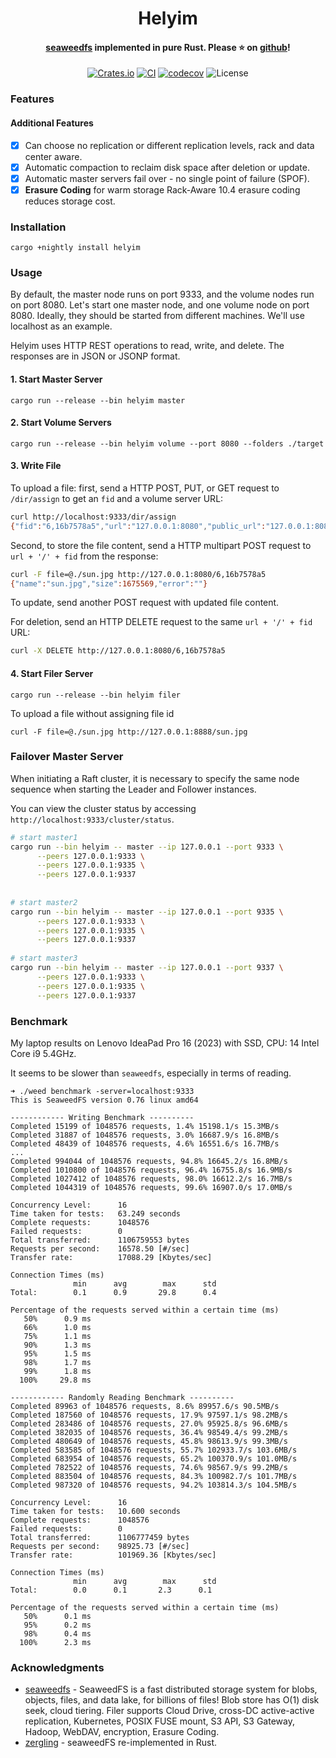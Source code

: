 <div align="center">
    <h1>Helyim</h1>
    <h4>
        <a href="https://github.com/seaweedfs/seaweedfs">seaweedfs</a> implemented in pure Rust. Please ⭐ on <a href="https://github.com/helyim/helyim">github</a>!
    </h4>

[![Crates.io](https://img.shields.io/crates/v/helyim.svg)](https://crates.io/crates/helyim)
[![CI](https://github.com/helyim/helyim/actions/workflows/build.yaml/badge.svg)](https://github.com/helyim/helyim/actions/workflows/build.yaml)
[![codecov](https://codecov.io/github/helyim/helyim/graph/badge.svg?token=QRH8H0O6P5)](https://codecov.io/github/helyim/helyim)
![License](https://img.shields.io/badge/license-MIT%2FApache--2.0-blue)

</div>

### Features

#### Additional Features

- [x] Can choose no replication or different replication levels, rack and data center aware.
- [x] Automatic compaction to reclaim disk space after deletion or update.
- [x] Automatic master servers fail over - no single point of failure (SPOF).
- [x] **Erasure Coding** for warm storage Rack-Aware 10.4 erasure coding reduces storage cost.

### Installation

```shell
cargo +nightly install helyim
```

### Usage

By default, the master node runs on port 9333, and the volume nodes run on port 8080. Let's start one master node, and one volume node on port 8080. Ideally, they should be started from different machines. We'll use localhost as an example.

Helyim uses HTTP REST operations to read, write, and delete. The responses are in JSON or JSONP format.

#### 1. Start Master Server

```shell
cargo run --release --bin helyim master
```

#### 2. Start Volume Servers

```shell
cargo run --release --bin helyim volume --port 8080 --folders ./target
```

#### 3. Write File

To upload a file: first, send a HTTP POST, PUT, or GET request to `/dir/assign` to get an `fid` and a volume server URL:

```bash
curl http://localhost:9333/dir/assign
{"fid":"6,16b7578a5","url":"127.0.0.1:8080","public_url":"127.0.0.1:8080","count":1,"error":""}
```

Second, to store the file content, send a HTTP multipart POST request to `url + '/' + fid` from the response:

```bash
curl -F file=@./sun.jpg http://127.0.0.1:8080/6,16b7578a5
{"name":"sun.jpg","size":1675569,"error":""}
```

To update, send another POST request with updated file content.

For deletion, send an HTTP DELETE request to the same `url + '/' + fid` URL:

```bash
curl -X DELETE http://127.0.0.1:8080/6,16b7578a5
```

#### 4. Start Filer Server

```shell
cargo run --release --bin helyim filer
```

To upload a file without assigning file id

```shell
curl -F file=@./sun.jpg http://127.0.0.1:8888/sun.jpg
```

### Failover Master Server

When initiating a Raft cluster, it is necessary to specify the same node sequence when starting the Leader and Follower instances.

You can view the cluster status by accessing `http://localhost:9333/cluster/status`.

```bash
# start master1
cargo run --bin helyim -- master --ip 127.0.0.1 --port 9333 \
      --peers 127.0.0.1:9333 \
      --peers 127.0.0.1:9335 \
      --peers 127.0.0.1:9337
      
      
# start master2
cargo run --bin helyim -- master --ip 127.0.0.1 --port 9335 \
      --peers 127.0.0.1:9333 \
      --peers 127.0.0.1:9335 \
      --peers 127.0.0.1:9337
      
# start master3
cargo run --bin helyim -- master --ip 127.0.0.1 --port 9337 \
      --peers 127.0.0.1:9333 \
      --peers 127.0.0.1:9335 \
      --peers 127.0.0.1:9337
```

### Benchmark

My laptop results on Lenovo IdeaPad Pro 16 (2023) with SSD, CPU: 14 Intel Core i9 5.4GHz.

It seems to be slower than `seaweedfs`, especially in terms of reading.

```console
➜ ./weed benchmark -server=localhost:9333
This is SeaweedFS version 0.76 linux amd64

------------ Writing Benchmark ----------
Completed 15199 of 1048576 requests, 1.4% 15198.1/s 15.3MB/s
Completed 31887 of 1048576 requests, 3.0% 16687.9/s 16.8MB/s
Completed 48439 of 1048576 requests, 4.6% 16551.6/s 16.7MB/s
...
Completed 994044 of 1048576 requests, 94.8% 16645.2/s 16.8MB/s
Completed 1010800 of 1048576 requests, 96.4% 16755.8/s 16.9MB/s
Completed 1027412 of 1048576 requests, 98.0% 16612.2/s 16.7MB/s
Completed 1044319 of 1048576 requests, 99.6% 16907.0/s 17.0MB/s

Concurrency Level:      16
Time taken for tests:   63.249 seconds
Complete requests:      1048576
Failed requests:        0
Total transferred:      1106759553 bytes
Requests per second:    16578.50 [#/sec]
Transfer rate:          17088.29 [Kbytes/sec]

Connection Times (ms)
              min      avg        max      std
Total:        0.1      0.9       29.8      0.4

Percentage of the requests served within a certain time (ms)
   50%      0.9 ms
   66%      1.0 ms
   75%      1.1 ms
   90%      1.3 ms
   95%      1.5 ms
   98%      1.7 ms
   99%      1.8 ms
  100%     29.8 ms

------------ Randomly Reading Benchmark ----------
Completed 89963 of 1048576 requests, 8.6% 89957.6/s 90.5MB/s
Completed 187560 of 1048576 requests, 17.9% 97597.1/s 98.2MB/s
Completed 283486 of 1048576 requests, 27.0% 95925.8/s 96.6MB/s
Completed 382035 of 1048576 requests, 36.4% 98549.4/s 99.2MB/s
Completed 480649 of 1048576 requests, 45.8% 98613.9/s 99.3MB/s
Completed 583585 of 1048576 requests, 55.7% 102933.7/s 103.6MB/s
Completed 683954 of 1048576 requests, 65.2% 100370.9/s 101.0MB/s
Completed 782522 of 1048576 requests, 74.6% 98567.9/s 99.2MB/s
Completed 883504 of 1048576 requests, 84.3% 100982.7/s 101.7MB/s
Completed 987320 of 1048576 requests, 94.2% 103814.3/s 104.5MB/s

Concurrency Level:      16
Time taken for tests:   10.600 seconds
Complete requests:      1048576
Failed requests:        0
Total transferred:      1106777459 bytes
Requests per second:    98925.73 [#/sec]
Transfer rate:          101969.36 [Kbytes/sec]

Connection Times (ms)
              min      avg        max      std
Total:        0.0      0.1       2.3      0.1

Percentage of the requests served within a certain time (ms)
   50%      0.1 ms
   95%      0.2 ms
   98%      0.4 ms
  100%      2.3 ms
```

### Acknowledgments

- [seaweedfs](https://github.com/seaweedfs/seaweedfs) - SeaweedFS is a fast distributed storage system for blobs, objects, files, and data lake, for billions of files! Blob store has O(1) disk seek, cloud tiering. Filer supports Cloud Drive, cross-DC active-active replication, Kubernetes, POSIX FUSE mount, S3 API, S3 Gateway, Hadoop, WebDAV, encryption, Erasure Coding.
- [zergling](https://github.com/july2993/zergling) - seaweedFS re-implemented in Rust.